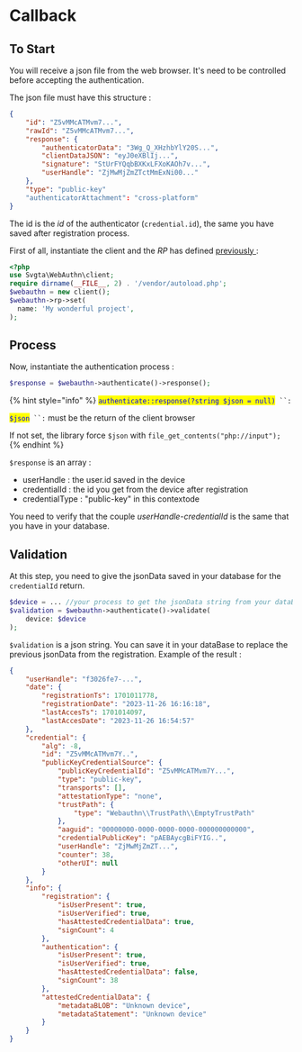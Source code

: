 # Callback

## To Start

You will receive a json file from the web browser. It's need to be controlled before accepting the authentication.

The json file must have this structure :&#x20;

```json
{
    "id": "Z5vMMcATMvm7...",
    "rawId": "Z5vMMcATMvm7...",
    "response": {
        "authenticatorData": "3Wg_Q_XHzhbYlY20S...",
        "clientDataJSON": "eyJ0eXBlIj...",
        "signature": "StUrFYQqbBXKxLFXoKAOh7v...",
        "userHandle": "ZjMwMjZmZTctMmExNi00..."
    },
    "type": "public-key"
    "authenticatorAttachment": "cross-platform"
}

```

The id is the _id_ of the authenticator (`credential.id`), the same you have saved after registration process.

First of all, instantiate the client and the _RP_ has defined [previously ](create-params.md):&#x20;

```php
<?php
use Svgta\WebAuthn\client;
require dirname(__FILE__, 2) . '/vendor/autoload.php';
$webauthn = new client();
$webauthn->rp->set(
  name: 'My wonderful project',
);
```

## Process

Now, instantiate the authentication process :&#x20;

```php
$response = $webauthn->authenticate()->response();
```

{% hint style="info" %}
<mark style="color:blue;">`authenticate::response(?string $json = null)`</mark>` ``:`&#x20;

<mark style="color:blue;">`$json`</mark>` ``:` must be the return of the client browser

If not set, the library force `$json` with `file_get_contents("php://input");`
{% endhint %}

`$response` is an array :&#x20;

* userHandle : the user.id saved in the device
* credentialId : the id you get from the device after registration
* credentialType : "public-key" in this contextode

You need to verify that the couple _userHandle_-_credentialId_ is the same that you have in your database.

## Validation

At this step, you need to give the jsonData saved in your database for the `credentialId` return.&#x20;

```php
$device = ... //your process to get the jsonData string from your dataBase
$validation = $webauthn->authenticate()->validate(
    device: $device
);
```

`$validation` is a json string. You can save it in your dataBase to replace the previous jsonData from the registration. Example of the result :&#x20;

```json
{
    "userHandle": "f3026fe7-...",
    "date": {
        "registrationTs": 1701011778,
        "registrationDate": "2023-11-26 16:16:18",
        "lastAccesTs": 1701014097,
        "lastAccesDate": "2023-11-26 16:54:57"
    },
    "credential": {
        "alg": -8,
        "id": "Z5vMMcATMvm7Y..",
        "publicKeyCredentialSource": {
            "publicKeyCredentialId": "Z5vMMcATMvm7Y...",
            "type": "public-key",
            "transports": [],
            "attestationType": "none",
            "trustPath": {
                "type": "Webauthn\\TrustPath\\EmptyTrustPath"
            },
            "aaguid": "00000000-0000-0000-0000-000000000000",
            "credentialPublicKey": "pAEBAycgBiFYIG..",
            "userHandle": "ZjMwMjZmZT...",
            "counter": 38,
            "otherUI": null
        }
    },
    "info": {
        "registration": {
            "isUserPresent": true,
            "isUserVerified": true,
            "hasAttestedCredentialData": true,
            "signCount": 4
        },
        "authentication": {
            "isUserPresent": true,
            "isUserVerified": true,
            "hasAttestedCredentialData": false,
            "signCount": 38
        },
        "attestedCredentialData": {
            "metadataBLOB": "Unknown device",
            "metadataStatement": "Unknown device"
        }
    }
}
```

